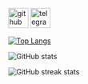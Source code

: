 


[<img src='https://cdn.jsdelivr.net/npm/simple-icons@3.0.1/icons/github.svg' alt='github' height='40'>](https://github.com/k0patych1)  [<img src='https://cdn.jsdelivr.net/npm/simple-icons@3.0.1/icons/telegram.svg' alt='telegram' height='40'>](https://t.me/k0patych1)  

[![Top Langs](https://github-readme-stats.vercel.app/api/top-langs/?username=k0patych1)](https://github.com/anuraghazra/github-readme-stats)

![GitHub stats](https://github-readme-stats.vercel.app/api?username=k0patych1&show_icons=true)  

![GitHub streak stats](https://streak-stats.demolab.com/?user=k0patych1)  

